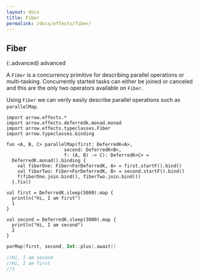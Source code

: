 ```yaml
---
layout: docs
title: Fiber
permalink: /docs/effects/fiber/
---
```


## Fiber

{:.advanced}
advanced

A `Fiber` is a concurrency primitive for describing parallel operations or multi-tasking.
Concurrently started tasks can either be joined or canceled and this are the only two operators available on `Fiber`.

Using `Fiber` we can verily easily describe parallel operations such as `parallelMap`.

```kotlin:ank
import arrow.effects.*
import arrow.effects.deferredk.monad.monad
import arrow.effects.typeclasses.Fiber
import arrow.typeclasses.binding

fun <A, B, C> parallelMap(first: DeferredK<A>,
                     second: DeferredK<B>,
                     f: (A, B) -> C): DeferredK<C> =
  DeferredK.monad().binding {
    val fiberOne: Fiber<ForDeferredK, A> = first.startF().bind()
    val fiberTwo: Fiber<ForDeferredK, B> = second.startF().bind()
    f(fiberOne.join.bind(), fiberTwo.join.bind())
  }.fix()

val first = DeferredK.sleep(5000).map {
  println("Hi, I am first")
  1
}

val second = DeferredK.sleep(3000).map {
  println("Hi, I am second")
  2
}
```

```kotlin
parMap(first, second, Int::plus).await()

//Hi, I am second
//Hi, I am first
//3
```

